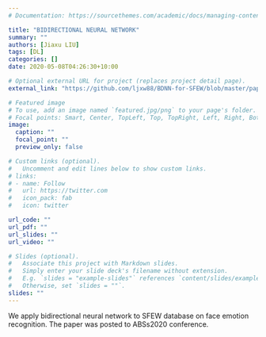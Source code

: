 ```yaml
---
# Documentation: https://sourcethemes.com/academic/docs/managing-content/

title: "BIDIRECTIONAL NEURAL NETWORK"
summary: ""
authors: [Jiaxu LIU]
tags: [DL]
categories: []
date: 2020-05-08T04:26:30+10:00

# Optional external URL for project (replaces project detail page).
external_link: "https://github.com/ljxw88/BDNN-for-SFEW/blob/master/paper.pdf"

# Featured image
# To use, add an image named `featured.jpg/png` to your page's folder.
# Focal points: Smart, Center, TopLeft, Top, TopRight, Left, Right, BottomLeft, Bottom, BottomRight.
image:
  caption: ""
  focal_point: ""
  preview_only: false

# Custom links (optional).
#   Uncomment and edit lines below to show custom links.
# links:
# - name: Follow
#   url: https://twitter.com
#   icon_pack: fab
#   icon: twitter

url_code: ""
url_pdf: ""
url_slides: ""
url_video: ""

# Slides (optional).
#   Associate this project with Markdown slides.
#   Simply enter your slide deck's filename without extension.
#   E.g. `slides = "example-slides"` references `content/slides/example-slides.md`.
#   Otherwise, set `slides = ""`.
slides: ""
---
```


We apply bidirectional neural network to SFEW database on face emotion recognition. The paper was posted to ABSs2020 conference.
